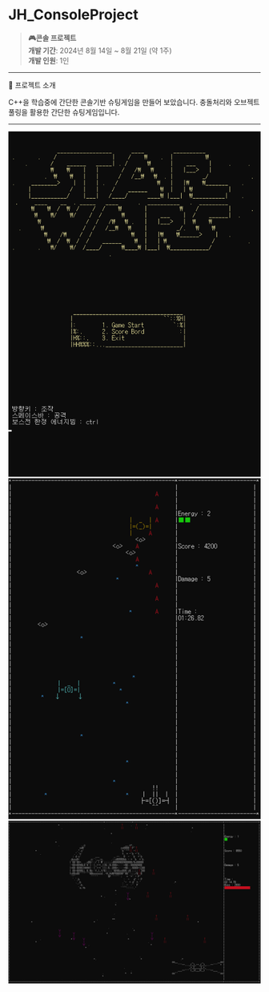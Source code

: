 # JH_ConsoleProject

> **🎮콘솔 프로젝트**  
> **개발 기간**: 2024년 8월 14일 ~ 8월 21일 (약 1주)  
> **개발 인원**: 1인

---

 📌 프로젝트 소개
 
C++을 학습중에 간단한 콘솔기반 슈팅게임을 만들어 보았습니다.
충돌처리와 오브젝트 풀링을 활용한 간단한 슈팅게임입니다.

---
![Main](images/image(4).png)
![Stage](images/image(2).png)
![Boss Stage](images/image(3).png)

